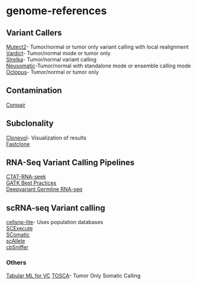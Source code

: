 # genome-references

## Variant Callers
[Mutect2](https://gatk.broadinstitute.org/hc/en-us/articles/360037593851-Mutect2)- Tumor/normal or tumor only variant calling with local realignment  
[Vardict](https://github.com/AstraZeneca-NGS/VarDict)- Tumor/normal mode or tumor only  
[Strelka](https://github.com/Illumina/strelka)- Tumor/normal variant calling  
[Neusomatic](https://github.com/bioinform/neusomatic)-Tumor/normal with standalone mode or ensemble calling mode  
[Octopus](https://github.com/luntergroup/octopus)- Tumor/normal or tumor only  



## Contamination
[Conpair](https://github.com/nygenome/conpair)  


## Subclonality
[Clonevol](https://github.com/hdng/clonevol)- Visualization of results  
[Fastclone](https://github.com/GuanLab/FastClone_GuanLab)

## RNA-Seq Variant Calling Pipelines
[CTAT-RNA-seek](https://github.com/NCIP/ctat-mutations/wiki/ctat_mutations_docker_singularity)  
[GATK Best Practices](https://gatk.broadinstitute.org/hc/en-us/articles/360035531192-RNAseq-short-variant-discovery-SNPs-Indels-)  
[Deepvariant Germline RNA-seq ](https://github.com/google/deepvariant/blob/r1.5/docs/deepvariant-rnaseq-case-study.md)  

## scRNA-seq Variant calling
[cellsnp-lite](https://cellsnp-lite.readthedocs.io/en/latest/snp_list.html)- Uses population databases  
[SCExecute](https://horvathlab.github.io/NGS/SCExecute/)  
[SComatic](https://github.com/cortes-ciriano-lab/SComatic)  
[scAllele](https://github.com/gxiaolab/scAllele)  
[cbSniffer](https://github.com/sridnona/cb_sniffer)  

### Others
[Tabular ML for VC](https://github.com/AbbVie-GRC-Methods-Dev/new_normal)
[TOSCA](https://github.com/mdelcorvo/TOSCA)- Tumor Only Somatic Calling
